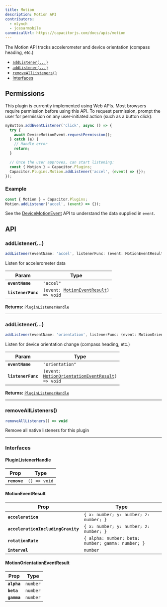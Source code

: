 ```yaml
---
title: Motion
description: Motion API
contributors:
  - mlynch
  - jcesarmobile
canonicalUrl: https://capacitorjs.com/docs/apis/motion
---
```


<plugin-platforms platforms="pwa,ios,android"></plugin-platforms>

The Motion API tracks accelerometer and device orientation (compass heading, etc.)

- [`addListener(...)`](#addlistener)
- [`addListener(...)`](#addlistener)
- [`removeAllListeners()`](#removealllisteners)
- [Interfaces](#interfaces)

## Permissions

This plugin is currently implemented using Web APIs. Most browsers require permission before using this API. To request permission, prompt the user for permission on any user-initiated action (such as a button click):

```typescript
myButton.addEventListener('click', async () => {
  try {
    await DeviceMotionEvent.requestPermission();
  } catch (e) {
    // Handle error
    return;
  }

  // Once the user approves, can start listening:
  const { Motion } = Capacitor.Plugins;
  Capacitor.Plugins.Motion.addListener('accel', (event) => {});
});
```

### Example

```typescript
const { Motion } = Capacitor.Plugins;
Motion.addListener('accel', (event) => {});
```

See the [DeviceMotionEvent](https://developer.mozilla.org/en-US/docs/Web/API/DeviceMotionEvent) API to understand the data supplied in `event`.

## API

### addListener(...)

```typescript
addListener(eventName: 'accel', listenerFunc: (event: MotionEventResult) => void) => PluginListenerHandle
```

Listen for accelerometer data

| Param              | Type                                                                                |
| ------------------ | ----------------------------------------------------------------------------------- |
| **`eventName`**    | <code>"accel"</code>                                                                |
| **`listenerFunc`** | <code>(event: <a href="#motioneventresult">MotionEventResult</a>) =&gt; void</code> |

**Returns:** <code><a href="#pluginlistenerhandle">PluginListenerHandle</a></code>

---

### addListener(...)

```typescript
addListener(eventName: 'orientation', listenerFunc: (event: MotionOrientationEventResult) => void) => PluginListenerHandle
```

Listen for device orientation change (compass heading, etc.)

| Param              | Type                                                                                                      |
| ------------------ | --------------------------------------------------------------------------------------------------------- |
| **`eventName`**    | <code>"orientation"</code>                                                                                |
| **`listenerFunc`** | <code>(event: <a href="#motionorientationeventresult">MotionOrientationEventResult</a>) =&gt; void</code> |

**Returns:** <code><a href="#pluginlistenerhandle">PluginListenerHandle</a></code>

---

### removeAllListeners()

```typescript
removeAllListeners() => void
```

Remove all native listeners for this plugin

---

### Interfaces

#### PluginListenerHandle

| Prop         | Type                       |
| ------------ | -------------------------- |
| **`remove`** | <code>() =&gt; void</code> |

#### MotionEventResult

| Prop                               | Type                                                         |
| ---------------------------------- | ------------------------------------------------------------ |
| **`acceleration`**                 | <code>{ x: number; y: number; z: number; }</code>            |
| **`accelerationIncludingGravity`** | <code>{ x: number; y: number; z: number; }</code>            |
| **`rotationRate`**                 | <code>{ alpha: number; beta: number; gamma: number; }</code> |
| **`interval`**                     | <code>number</code>                                          |

#### MotionOrientationEventResult

| Prop        | Type                |
| ----------- | ------------------- |
| **`alpha`** | <code>number</code> |
| **`beta`**  | <code>number</code> |
| **`gamma`** | <code>number</code> |
